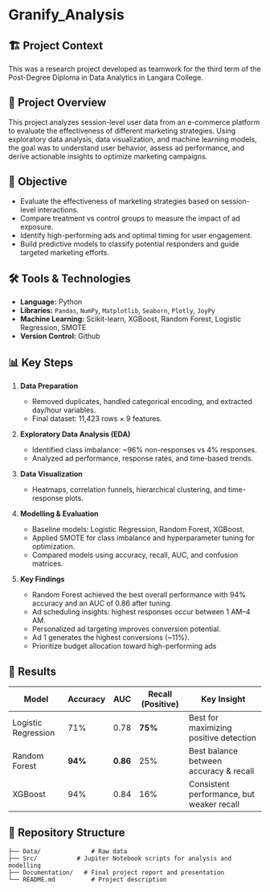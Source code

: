 # Granify_Analysis

## 🏗️ Project Context
This was a research project developed as teamwork for the third term of the Post-Degree Diploma in Data Analytics in Langara College.

## 📌 Project Overview 
This project analyzes session-level user data from an e-commerce platform to evaluate the effectiveness of different marketing strategies. Using exploratory data analysis, data visualization, and machine learning models, the goal was to understand user behavior, assess ad performance, and derive actionable insights to optimize marketing campaigns.

## 🎯 Objective  
- Evaluate the effectiveness of marketing strategies based on session-level interactions.
- Compare treatment vs control groups to measure the impact of ad exposure.
- Identify high-performing ads and optimal timing for user engagement.
- Build predictive models to classify potential responders and guide targeted marketing efforts.

## 🛠 Tools & Technologies  
- **Language:** Python 
- **Libraries:** `Pandas`, `NumPy`, `Matplotlib`, `Seaborn`, `Plotly`, `JoyPy`
- **Machine Learning:** Scikit-learn, XGBoost, Random Forest, Logistic Regression, SMOTE
- **Version Control:** Github

## 📊 Key Steps  
1. **Data Preparation**  
   - Removed duplicates, handled categorical encoding, and extracted day/hour variables.  
   - Final dataset: 11,423 rows × 9 features.  

2. **Exploratory Data Analysis (EDA)**  
   - Identified class imbalance: ~96\% non-responses vs 4\% responses.
   - Analyzed ad performance, response rates, and time-based trends.  

3. **Data Visualization**  
   - Heatmaps, correlation funnels, hierarchical clustering, and time-response plots. 

4. **Modelling & Evaluation**  
   - Baseline models: Logistic Regression, Random Forest, XGBoost.
   - Applied SMOTE for class imbalance and hyperparameter tuning for optimization.
   - Compared models using accuracy, recall, AUC, and confusion matrices.

5. **Key Findings**
   - Random Forest achieved the best overall performance with 94\% accuracy and an AUC of 0.86 after tuning.
   - Ad scheduling insights: highest responses occur between 1 AM–4 AM.
   - Personalized ad targeting improves conversion potential.
   - Ad 1 generates the highest conversions (~11\%).
   - Prioritize budget allocation toward high-performing ads

## 🚀 Results  

| **Model**            | **Accuracy** | **AUC** | **Recall (Positive)** | **Key Insight**                                |
|----------------------|-------------|---------|-----------------------|----------------------------------------------|
| Logistic Regression  | 71\%         | 0.78    | **75\%**               | Best for maximizing positive detection      |
| Random Forest       | **94\%**     | **0.86**| 25\%                   | Best balance between accuracy & recall     |
| XGBoost            | 94\%         | 0.84    | 16\%                   | Consistent performance, but weaker recall |


## 📂 Repository Structure  
```
├── Data/              # Raw data
├── Src/           # Jupiter Notebook scripts for analysis and modelling
├── Documentation/   # Final project report and presentation
└── README.md          # Project description
```
